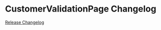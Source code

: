 # CustomerValidationPage Changelog

[Release Changelog](https://github.com/spryker-shop/customer-validation-page/releases)

